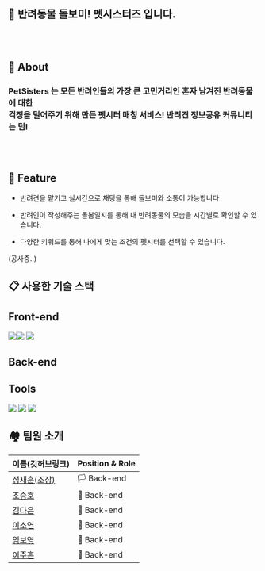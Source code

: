## **🐶 반려동물 돌보미! 펫시스터즈 입니다.**

<br/><br/>

## 🚩 About
### PetSisters 는 모든 반려인들의 가장 큰 고민거리인 혼자 남겨진 반려동물에 대한<br> 걱정을 덜어주기 위해 만든 펫시터 매칭 서비스! 반려견 정보공유 커뮤니티는 덤!

<br/><br/>

## 🏁 **Feature**
- 반려견을 맡기고 실시간으로 채팅을 통해 돌보미와 소통이 가능합니다

- 반려인이 작성해주는 돌봄일지를 통해 내 반려동물의 모습을 시간별로 확인할 수 있습니다.

- 다양한 키워드를 통해 나에게 맞는 조건의 펫시터를 선택할 수 있습니다.

(공사중..)

## 📋 사용한 기술 스택
## Front-end
<img src="https://img.shields.io/badge/HTML-E34F26?style=for-the-badge&logo=html5&logoColor=white"><img src="https://img.shields.io/badge/CSS-1572B6?style=for-the-badge&logo=css3&logoColor=white"> <img src="https://img.shields.io/badge/Javascript-F7DF1E?style=for-the-badge&logo=javascript&logoColor=black">

## Back-end


## Tools
<img src="https://img.shields.io/badge/Git-F05032?style=for-the-badge&logo=Git&logoColor=white"> <img src="https://img.shields.io/badge/GitHub-181717?style=for-the-badge&logo=GitHub&logoColor=white"> <img src="https://img.shields.io/badge/Discord-5865F2?style=for-the-badge&logo=Discord&logoColor=white">


## 🏘️ 팀원 소개
<table role="table">
  <thead>
    <tr>
      <th>이름(깃허브링크)</th>
      <th>Position & Role</th>
    </tr>
  </thead>
  <tbody>
   <tr>
     <td> <a href="">정재훈(조장)</a> </td>
     <td> 🏳️ Back-end </td>
   </tr>
   <tr>
     <td> <a href="https://github.com/jo-seungho">조승호</a> </td>
     <td> 🏴 Back-end </td>
   </tr>
   <tr>
     <td> <a href="">김다은</a> </td>
     <td> 🏴 Back-end </td>
   </tr>
   <tr>
     <td> <a href="">이소연</a> </td>
     <td> 🏴 Back-end </td>
   </tr>
    <tr>
     <td> <a href="">임보영</a> </td>
     <td> 🏴 Back-end </td>
   </tr>
     <tr>
     <td> <a href="">이주흔</a> </td>
     <td> 🏴 Back-end </td>
   </tr>
  </tbody>

